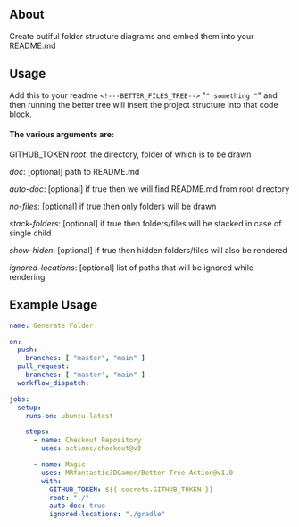 ## About
Create butiful folder structure diagrams and embed them into your README.md

## Usage

Add this to your readme
```<!---BETTER_FILES_TREE-->```
"```"
something
"```"
and then running the better tree will insert the project structure into that code block.


#### The various arguments are:

GITHUB_TOKEN
*root*: the directory, folder of which is to be drawn

*doc*: [optional] path to README.md

*auto-doc*: [optional] if true then we will find README.md from root directory

*no-files*: [optional] if true then only folders will be drawn

*stack-folders*: [optional] if true then folders/files will be stacked in case of single child

*show-hiden*: [optional] if true then hidden folders/files will also be rendered

*ignored-locations*: [optional] list of paths that will be ignored while rendering


## Example Usage
```yml
name: Generate Folder 

on:
  push:
    branches: [ "master", "main" ]
  pull_request:
    branches: [ "master", "main" ]
  workflow_dispatch:

jobs:
  setup:
    runs-on: ubuntu-latest

    steps:
      - name: Checkout Repository
        uses: actions/checkout@v3

      - name: Magic
        uses: MRfantastic3DGamer/Better-Tree-Action@v1.0
        with:
          GITHUB_TOKEN: ${{ secrets.GITHUB_TOKEN }}
          root: "./"
          auto-doc: true
          ignored-locations: "./gradle"
```